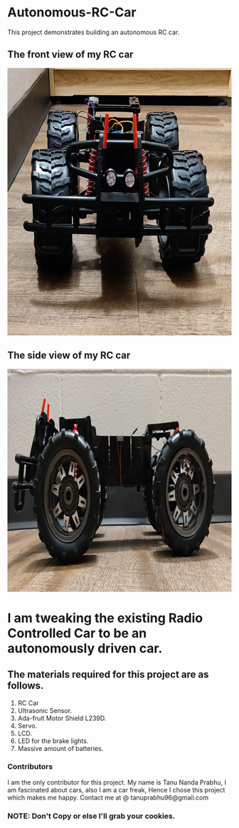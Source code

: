 # Autonomous-RC-Car
This project demonstrates building an autonomous RC car.
<h2>The front view of my RC car</h2>
<img src="Images/Img1.jpg"  width="800" height="600">
<h2> The side view of my RC car</h2>
 <img src="Images/Img2.jpg"  width="800" height="500">

# I am tweaking the existing Radio Controlled Car to be an autonomously driven car.
<h2> The materials required for this project are as follows.</h2>

1. RC Car
2. Ultrasonic Sensor.
3. Ada-fruit Motor Shield L239D.
4. Servo.
5. LCD. 
6. LED for the brake lights.
7. Massive amount of batteries.

<h3> Contributors </h3>
I am the only contributor for this project. My name is Tanu Nanda Prabhu, I am fascinated about cars, also I am a car freak, Hence I chose this project which makes me happy. Contact me at @ tanuprabhu96@gmail.com

<h3>NOTE: Don't Copy or else I'll grab your cookies.</h3>
